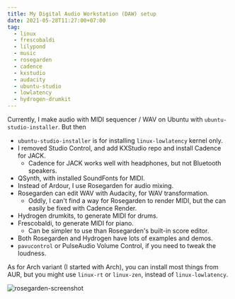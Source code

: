 ```yaml
---
title: My Digital Audio Workstation (DAW) setup
date: 2021-05-28T11:27:00+07:00
tag:
  - linux
  - frescobaldi
  - lilypond
  - music
  - rosegarden
  - cadence
  - kxstudio
  - audacity
  - ubuntu-studio
  - lowlatency
  - hydrogen-drumkit
---
```


Currently, I make audio with MIDI sequencer / WAV on Ubuntu with `ubuntu-studio-installer`. But then

- `ubuntu-studio-installer` is for installing `linux-lowlatency` kernel only.
- I removed Studio Control, and add KXStudio repo and install Cadence for JACK.
  - Cadence for JACK works well with headphones, but not Bluetooth speakers.
- QSynth, with installed SoundFonts for MIDI.
- Instead of Ardour, I use Rosegarden for audio mixing.
- Rosegarden can edit WAV with Audacity, for WAV transformation.
  - Oddly, I can't find a way for Rosegarden to render MIDI, but the can easily be fixed with Cadence Render.
- Hydrogen drumkits, to generate MIDI for drums.
- Frescobaldi, to generate MIDI for piano.
  - Can be simpler to use than Rosegarden's built-in score editor.
- Both Rosegarden and Hydrogen have lots of examples and demos.
- `pavucontrol` or PulseAudio Volume Control, if you need to tweak the loudness.

<!-- excerpt -->

As for Arch variant (I started with Arch), you can install most things from AUR, but you might use `linux-rt` or `linux-zen`, instead of `linux-lowlatency`.

![rosegarden-screenshot](https://res.cloudinary.com/patarapolw/image/upload/v1622175980/polv/Screenshot_at_2021-05-26_12-15-30_a5a5io.png)
